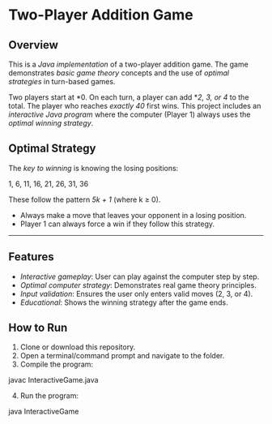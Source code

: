 
# Two-Player Addition Game

## Overview
This is a *Java implementation* of a two-player addition game. The game demonstrates *basic game theory* concepts and the use of *optimal strategies* in turn-based games.

Two players start at *0. On each turn, a player can add **2, 3, or 4* to the total. The player who reaches *exactly 40* first wins. This project includes an *interactive Java program* where the computer (Player 1) always uses the *optimal winning strategy*.



## Optimal Strategy
The *key to winning* is knowing the losing positions:

1, 6, 11, 16, 21, 26, 31, 36

These follow the pattern *5k + 1* (where k ≥ 0).  
- Always make a move that leaves your opponent in a losing position.  
- Player 1 can always force a win if they follow this strategy.

---

## Features
- *Interactive gameplay*: User can play against the computer step by step.  
- *Optimal computer strategy*: Demonstrates real game theory principles.  
- *Input validation*: Ensures the user only enters valid moves (2, 3, or 4).  
- *Educational*: Shows the winning strategy after the game ends.



## How to Run
1. Clone or download this repository.
2. Open a terminal/command prompt and navigate to the folder.
3. Compile the program:

javac InteractiveGame.java

4. Run the program:

java InteractiveGame
